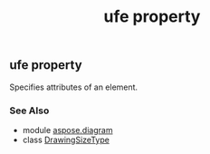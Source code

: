 ﻿---
title: ufe property
second_title: Aspose.Diagram for Python via .NET API References
description: 
type: docs
weight: 30
url: /python-net/aspose.diagram/drawingsizetype/ufe/
is_root: false
---

## ufe property


Specifies attributes of an element.

### See Also
* module [aspose.diagram](../../)
* class [DrawingSizeType](/diagram/python-net/aspose.diagram/drawingsizetype)
